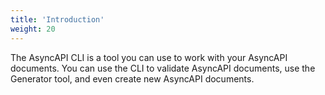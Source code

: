 ```yaml
---
title: 'Introduction'
weight: 20
---
```


The AsyncAPI CLI is a tool you can use to work with your AsyncAPI documents. You can use the CLI to validate AsyncAPI documents, use the Generator tool, and even create new AsyncAPI documents.
